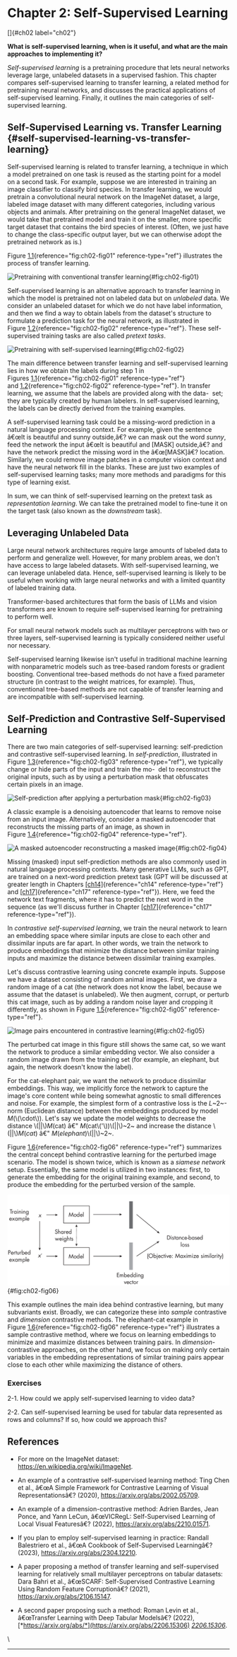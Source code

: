 







# Chapter 2: Self-Supervised Learning [](#chapter-2-self-supervised-learning)

[]{#ch02 label="ch02"}

**What is self-supervised learning, when is it useful, and what are the
main approaches to implementing it?**

*Self-supervised learning* is a pretraining procedure that lets neural
networks leverage large, unlabeled datasets in a supervised fashion.
This chapter compares self-supervised learning to transfer learning, a
related method for pretraining neural networks, and discusses the
practical applications of self-supervised learning. Finally, it outlines
the main categories of self-supervised learning.

## Self-Supervised Learning vs. Transfer Learning [](#self-supervised-learning-vs-transfer-learning) {#self-supervised-learning-vs-transfer-learning}

Self-supervised learning is related to transfer learning, a technique in
which a model pretrained on one task is reused as the starting point for
a model on a second task. For example, suppose we are interested in
training an image classifier to classify bird species. In transfer
learning, we would pretrain a convolutional neural network on the
ImageNet dataset, a large, labeled image dataset with many different
categories, including various objects and animals. After pretraining on
the general ImageNet dataset, we would take that pretrained model and
train it on the smaller, more specific target dataset that contains the
bird species of interest. (Often, we just have to change the
class-specific output layer, but we can otherwise adopt the pretrained
network as is.)

Figure [1.1](#fig:ch02-fig01){reference="fig:ch02-fig01"
reference-type="ref"} illustrates the process of transfer learning.

![Pretraining with conventional transfer
learning](../images/ch02-fig01.png){#fig:ch02-fig01}

Self-supervised learning is an alternative approach to transfer learning
in which the model is pretrained not on labeled data but on *unlabeled*
data. We consider an unlabeled dataset for which we do not have label
information, and then we find a way to obtain labels from the
dataset's structure to formulate a prediction task for the neural
network, as illustrated in
Figure [1.2](#fig:ch02-fig02){reference="fig:ch02-fig02"
reference-type="ref"}. These self-supervised training tasks are also
called *pretext tasks*.

![Pretraining with self-supervised
learning](../images/ch02-fig02.png){#fig:ch02-fig02}

The main difference between transfer learning and self-supervised
learning lies in how we obtain the labels during step 1 in
Figures [1.1](#fig:ch02-fig01){reference="fig:ch02-fig01"
reference-type="ref"}
and [1.2](#fig:ch02-fig02){reference="fig:ch02-fig02"
reference-type="ref"}. In transfer learning, we assume that the labels
are provided along with the data-  set; they are typically created
by human labelers. In self-supervised learning, the labels can be
directly derived from the training examples.

A self-supervised learning task could be a missing-word prediction in a
natural language processing context. For example, given the sentence
â€œIt is beautiful and sunny outside,â€? we can mask out the word
*sunny*, feed the network the input â€œIt is beautiful and \[MASK\]
outside,â€? and have the network predict the missing word in the
â€œ\[MASK\]â€? location. Similarly, we could remove image patches in a
computer vision context and have the neural network fill in the blanks.
These are just two examples of self-supervised learning tasks; many more
methods and paradigms for this type of learning exist.

In sum, we can think of self-supervised learning on the pretext task as
*representation learning*. We can take the pretrained model to fine-tune
it on the target task (also known as the *downstream* task).

## Leveraging Unlabeled Data [](#leveraging-unlabeled-data)

Large neural network architectures require large amounts of labeled data
to perform and generalize well. However, for many problem areas, we
don't have access to large labeled datasets. With self-supervised
learning, we can leverage unlabeled data. Hence, self-supervised
learning is likely to be useful when working with large neural networks
and with a limited quantity of labeled training data.

Transformer-based architectures that form the basis of LLMs and vision
transformers are known to require self-supervised learning for
pretraining to perform well.

For small neural network models such as multilayer perceptrons with two
or three layers, self-supervised learning is typically considered
neither useful nor necessary.

Self-supervised learning likewise isn't useful in traditional machine
learning with nonparametric models such as tree-based random forests or
gradient boosting. Conventional tree-based methods do not have a fixed
parameter structure (in contrast to the weight matrices, for example).
Thus, conventional tree-based methods are not capable of transfer
learning and are incompatible with self-supervised learning.

## Self-Prediction and Contrastive Self-Supervised Learning [](#self-prediction-and-contrastive-self-supervised-learning)

There are two main categories of self-supervised learning:
self-prediction and contrastive self-supervised learning. In
*self-prediction*, illustrated in
Figure [1.3](#fig:ch02-fig03){reference="fig:ch02-fig03"
reference-type="ref"}, we typically change or hide parts of the input
and train the mo-  del to reconstruct the original inputs, such as by
using a perturbation mask that obfuscates certain pixels in an image.

![Self-prediction after applying a\
perturbation mask](../images/ch02-fig03.png){#fig:ch02-fig03}

A classic example is a denoising autoencoder that learns to remove noise
from an input image. Alternatively, consider a masked autoencoder that
reconstructs the missing parts of an image, as shown in
Figure [1.4](#fig:ch02-fig04){reference="fig:ch02-fig04"
reference-type="ref"}.

![A masked autoencoder reconstructing a masked
image](../images/ch02-fig04.png){#fig:ch02-fig04}

Missing (masked) input self-prediction methods are also commonly used in
natural language processing contexts. Many generative LLMs, such as GPT,
are trained on a next-word prediction pretext task (GPT will be
discussed at greater length in
Chapters [\[ch14\]](../ch14){reference="ch14" reference-type="ref"}
and [\[ch17\]](../ch17){reference="ch17" reference-type="ref"}). Here,
we feed the network text fragments, where it has to predict the next
word in the sequence (as we'll discuss further in
Chapter [\[ch17\]](../ch17){reference="ch17" reference-type="ref"}).

In *contrastive self-supervised learning*, we train the neural network
to learn an embedding space where similar inputs are close to each other
and dissimilar inputs are far apart. In other words, we train the
network to produce embeddings that minimize the distance between similar
training inputs and maximize the distance between dissimilar training
examples.

Let's discuss contrastive learning using concrete example inputs.
Suppose we have a dataset consisting of random animal images. First, we
draw a random image of a cat (the network does not know the label,
because we assume that the dataset is unlabeled). We then augment,
corrupt, or perturb this cat image, such as by adding a random noise
layer and cropping it differently, as shown in
Figure [1.5](#fig:ch02-fig05){reference="fig:ch02-fig05"
reference-type="ref"}.

![Image pairs encountered in contrastive
learning](../images/ch02-fig05.png){#fig:ch02-fig05}

The perturbed cat image in this figure still shows the same cat, so we
want the network to produce a similar embedding vector. We also consider
a random image drawn from the training set (for example, an elephant,
but again, the network doesn't know the label).

For the cat-elephant pair, we want the network to produce dissimilar
embeddings. This way, we implicitly force the network to capture the
image's core content while being somewhat agnostic to small
differences and noise. For example, the simplest form of a contrastive
loss is the *L*~2~-norm (Euclidean distance) between the embeddings
produced by model *M*(\\(\\cdot\\)). Let's say we update the model
weights to decrease the distance \\(\|\|\\)*M*(cat) â€"
*M*(cat\\(\'\\))\\(\|\|\\)~2~ and increase the distance
\\(\|\|\\)*M*(*cat*) â€" *M*(*elephant*)\\(\|\|\\)~2~.

Figure [1.6](#fig:ch02-fig06){reference="fig:ch02-fig06"
reference-type="ref"} summarizes the central concept behind contrastive
learning for the perturbed image scenario. The model is shown twice,
which is known as a *siamese network* setup. Essentially, the same model
is utilized in two instances: first, to generate the embedding for the
original training example, and second, to produce the embedding for the
perturbed version of the sample.

![Contrastive learning](../images/ch02-fig06.png){#fig:ch02-fig06}

This example outlines the main idea behind contrastive learning, but
many subvariants exist. Broadly, we can categorize these into *sample*
contrastive and *dimension* contrastive methods. The elephant-cat
example in Figure [1.6](#fig:ch02-fig06){reference="fig:ch02-fig06"
reference-type="ref"} illustrates a sample contrastive method, where we
focus on learning embeddings to minimize and maximize distances between
training pairs. In *dimension*-contrastive approaches, on the other
hand, we focus on making only certain variables in the embedding
representations of similar training pairs appear close to each other
while maximizing the distance of others.

### Exercises [](#exercises)

2-1. How could we apply self-supervised learning to video data?

2-2. Can self-supervised learning be used for tabular data represented
as rows and columns? If so, how could we approach this?

## References [](#references)

- For more on the ImageNet dataset:
  <https://en.wikipedia.org/wiki/ImageNet>.

- An example of a contrastive self-supervised learning method: Ting Chen
  et al., â€œA Simple Framework for Contrastive Learning of Visual
  Representationsâ€? (2020), <https://arxiv.org/abs/2002.05709>.

- An example of a dimension-contrastive method: Adrien Bardes, Jean
  Ponce, and Yann LeCun, â€œVICRegL: Self-Supervised Learning of Local
  Visual Featuresâ€? (2022), <https://arxiv.org/abs/2210.01571>.

- If you plan to employ self-supervised learning in practice: Randall
  Balestriero et al., â€œA Cookbook of Self-Supervised Learningâ€?
  (2023), <https://arxiv.org/abs/2304.12210>.

- A paper proposing a method of transfer learning and self-supervised
  learning for relatively small multilayer perceptrons on tabular
  datasets: Dara Bahri et al., â€œSCARF: Self-Supervised Contrastive
  Learning Using Random Feature Corruptionâ€? (2021),
  <https://arxiv.org/abs/2106.15147>.

- A second paper proposing such a method: Roman Levin et al.,
  â€œTransfer Learning with Deep Tabular Modelsâ€? (2022),
  [*https://arxiv.org/abs/*](https://arxiv.org/abs/2206.15306)
  [*2206.15306*](https://arxiv.org/abs/2206.15306).

\

------------------------------------------------------------------------

